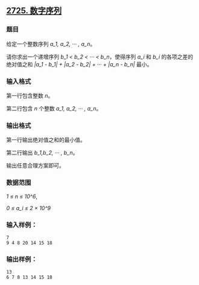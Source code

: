 ## [2725. 数字序列](https://www.acwing.com/problem/content/2727/)

### 题目

给定一个整数序列 *a_1, a_2, ··· , a_n*。

请你求出一个递增序列 *b_1 < b_2 < ··· < b_n*，使得序列 *a_i* 和 *b_i* 的各项之差的绝对值之和 *|a_1 - b_1| + |a_2 - b_2| + ··· + |a_n - b_n|* 最小。

### 输入格式

第一行包含整数 *n*。

第二行包含 *n* 个整数 *a_1, a_2, ··· , a_n*。

### 输出格式

第一行输出绝对值之和的最小值。

第二行输出 *b_1,b_2, ··· , b_n*。

输出任意合理方案即可。

### 数据范围

*1 ≤ n ≤ 10^6*,

*0 ≤ a_i ≤ 2 × 10^9*

### 输入样例：

```
7
9 4 8 20 14 15 18
```

### 输出样例：

```
13
6 7 8 13 14 15 18
```
